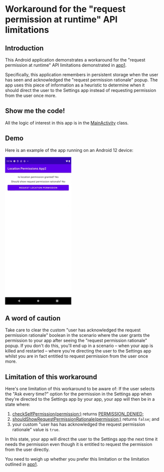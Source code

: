 # Workaround for the "request permission at runtime" API limitations

## Introduction

This Android application demonstrates a workaround for the "request permission at runtime" API limitations demonstrated in [app1][1].

Specifically, this application remembers in persistent storage when the user has seen and acknowledged the "request permission rationale" popup.
The app uses this piece of information as a heuristic to determine when it should direct the user to the Settings app
instead of requesting permission from the user once more.

## Show me the code!

All the logic of interest in this app is in the [MainActivity][2] class.

## Demo

Here is an example of the app running on an Android 12 device:

![Demo of application][3]

## A word of caution

Take care to clear the custom "user has acknowledged the request permission rationale" boolean in the scenario
where the user grants the permission to your app after seeing the "request permission rationale" popup.
If you don't do this, you'll end up in a scenario – when your app is killed and restarted – where you're directing
the user to the Settings app whilst you are in fact entitled to request permission from the user once more.

## Limitation of this workaround

Here's one limitation of this workaround to be aware of:
If the user selects the "Ask every time?" option for the permission in the Settings app
when they're directed to the Settings app by your app, your app will then be in a state where:

1. [checkSelfPermission(permission:)][4] returns [PERMISSION_DENIED][5];
2. [shouldShowRequestPermissionRationale(permission:)][6] returns `false`; and
3. your custom "user has has acknowledged the request permission rationale" value is `true`.

In this state, your app will direct the user to the Settings app the next time it needs the permission
even though it is entitled to request the permission from the user directly.

You need to weigh up whether you prefer this limitation or the limitation outlined in [app1][1].

[1]: ../app1
[2]: src/main/java/com/tazkiyatech/app/MainActivity.kt
[3]: demo.gif
[4]: https://developer.android.com/reference/android/content/Context#checkSelfPermission(java.lang.String)
[5]: https://developer.android.com/reference/android/content/pm/PackageManager#PERMISSION_DENIED
[6]: https://developer.android.com/reference/android/app/Activity#shouldShowRequestPermissionRationale(java.lang.String)
